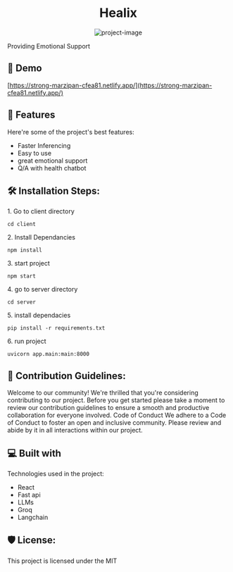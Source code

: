 <h1 align="center" id="title">Healix</h1>

<p align="center"><img src="https://socialify.git.ci/PRANJALRANA11/Hackoholic/image?description=1&amp;descriptionEditable=Providing%20Emotional%20Support%20&amp;font=Rokkitt&amp;forks=1&amp;issues=1&amp;language=1&amp;name=1&amp;owner=1&amp;pattern=Signal&amp;pulls=1&amp;stargazers=1&amp;theme=Dark" alt="project-image"></p>

<p id="description">Providing Emotional Support</p>

<h2>🚀 Demo</h2>

[https://strong-marzipan-cfea81.netlify.app/](https://strong-marzipan-cfea81.netlify.app/)

  
  
<h2>🧐 Features</h2>

Here're some of the project's best features:

*   Faster Inferencing
*   Easy to use
*   great emotional support
*   Q/A with health chatbot

<h2>🛠️ Installation Steps:</h2>

<p>1. Go to client directory</p>

```
cd client
```

<p>2. Install Dependancies</p>

```
npm install
```

<p>3. start project</p>

```
npm start
```

<p>4. go to server directory</p>

```
cd server
```

<p>5. install dependacies</p>

```
pip install -r requirements.txt
```

<p>6. run project</p>

```
uvicorn app.main:main:8000
```

<h2>🍰 Contribution Guidelines:</h2>

Welcome to our community! We're thrilled that you're considering contributing to our project. Before you get started please take a moment to review our contribution guidelines to ensure a smooth and productive collaboration for everyone involved. Code of Conduct We adhere to a Code of Conduct to foster an open and inclusive community. Please review and abide by it in all interactions within our project.

  
  
<h2>💻 Built with</h2>

Technologies used in the project:

*   React
*   Fast api
*   LLMs
*   Groq
*   Langchain

<h2>🛡️ License:</h2>

This project is licensed under the MIT
